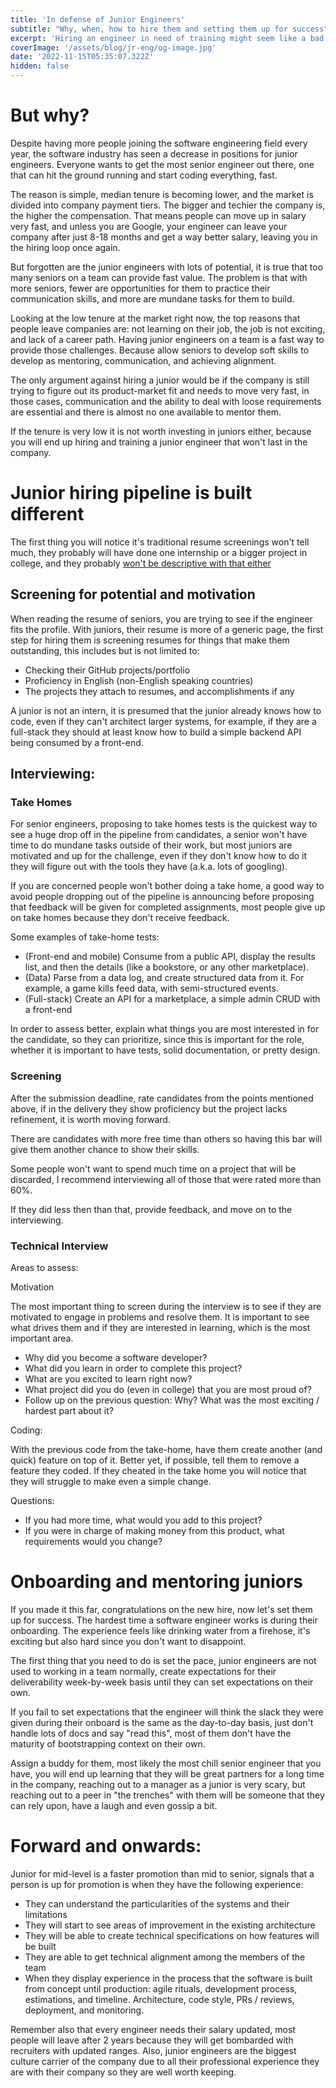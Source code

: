 ```yaml
---
title: 'In defense of Junior Engineers'
subtitle: "Why, when, how to hire them and setting them up for success"
excerpt: 'Hiring an engineer in need of training might seem like a bad idea but is a strategy that will pay off in the long run if done right.'
coverImage: '/assets/blog/jr-eng/og-image.jpg'
date: '2022-11-15T05:35:07.322Z'
hidden: false
---
```


# But why?

Despite having more people joining the software engineering field every year, the software industry has seen a decrease in positions for junior engineers. Everyone wants to get the most senior engineer out there, one that can hit the ground running and start coding everything, fast.

The reason is simple, median tenure is becoming lower, and the market is divided into company payment tiers. The bigger and techier the company is, the higher the compensation. That means people can move up in salary very fast, and unless you are Google, your engineer can leave your company after just 8-18 months and get a way better salary, leaving you in the hiring loop once again.

But forgotten are the junior engineers with lots of potential, it is true that too many seniors on a team can provide fast value. The problem is that with more seniors, fewer are opportunities for them to practice their communication skills, and more are mundane tasks for them to build. 

Looking at the low tenure at the market right now, the top reasons that people leave companies are: not learning on their job, the job is not exciting, and lack of a career path. Having junior engineers on a team is a fast way to provide those challenges. Because allow seniors to develop soft skills to develop as mentoring, communication, and achieving alignment.

The only argument against hiring a junior would be if the company is still trying to figure out its product-market fit and needs to move very fast, in those cases, communication and the ability to deal with loose requirements are essential and there is almost no one available to mentor them. 

If the tenure is very low it is not worth investing in juniors either, because you will end up hiring and training a junior engineer that won't last in the company.


# Junior hiring pipeline is built different

The first thing you will notice it's traditional resume screenings won't tell much, they probably will have done one internship or a bigger project in college, and they probably [won't be descriptive with that either](/posts/mistakes-to-avoid-in-resume)


## Screening for potential and motivation

When reading the resume of seniors, you are trying to see if the engineer fits the profile. With juniors, their resume is more of a generic page, the first step for hiring them is screening resumes for things that make them outstanding, this includes but is not limited to:



* Checking their GitHub projects/portfolio
* Proficiency in English (non-English speaking countries)
* The projects they attach to resumes, and accomplishments if any

A junior is not an intern, it is presumed that the junior already knows how to code, even if they can't architect larger systems, for example, if they are a full-stack they should at least know how to build a simple backend API being consumed by a front-end.


## Interviewing:


### Take Homes

For senior engineers, proposing to take homes tests is the quickest way to see a huge drop off in the pipeline from candidates, a senior won't have time to do mundane tasks outside of their work, but most juniors are motivated and up for the challenge, even if they don't know how to do it they will figure out with the tools they have (a.k.a. lots of googling).

If you are concerned people won't bother doing a take home, a good way to avoid people dropping out of the pipeline is announcing before proposing that feedback will be given for completed assignments, most people give up on take homes because they don't receive feedback. 

Some examples of take-home tests:



* (Front-end and mobile) Consume from a public API, display the results list, and then the details (like a bookstore, or any other marketplace). 
* (Data) Parse from a data log, and create structured data from it. For example, a game kills feed data, with semi-structured events.
* (Full-stack) Create an API for a marketplace, a simple admin CRUD with a front-end

In order to assess better, explain what things you are most interested in for the candidate, so they can prioritize, since this is important for the role, whether it is important to have tests, solid documentation, or pretty design. 


### Screening

After the submission deadline, rate candidates from the points mentioned above, if in the delivery they show proficiency but the project lacks refinement, it is worth moving forward.

There are candidates with more free time than others so having this bar will give them another chance to show their skills.

Some people won't want to spend much time on a project that will be discarded, I recommend interviewing all of those that were rated more than 60%.

If they did less then than that, provide feedback, and move on to the interviewing.


### Technical Interview

Areas to assess:

Motivation

The most important thing to screen during the interview is to see if they are motivated to engage in problems and resolve them. It is important to see what drives them and if they are interested in learning, which is the most important area.



* Why did you become a software developer?
* What did you learn in order to complete this project?
* What are you excited to learn right now?
* What project did you do (even in college) that you are most proud of?
* Follow up on the previous question: Why? What was the most exciting / hardest part about it?

Coding:

With the previous code from the take-home, have them create another (and quick) feature on top of it. Better yet, if possible, tell them to remove a feature they coded. If they cheated in the take home you will notice that they will struggle to make even a simple change. 

Questions:

* If you had more time, what would you add to this project?
* If you were in charge of making money from this product, what requirements would you change?


# Onboarding and mentoring juniors

If you made it this far, congratulations on the new hire, now let's set them up for success. The hardest time a software engineer works is during their onboarding. The experience feels like drinking water from a firehose, it's exciting but also hard since you don't want to disappoint.

The first thing that you need to do is set the pace, junior engineers are not used to working in a team normally, create expectations for their deliverability week-by-week basis until they can set expectations on their own. 

If you fail to set expectations that the engineer will think the slack they were given during their onboard is the same as the day-to-day basis, just don't handle lots of docs and say "read this", most of them don't have the maturity of bootstrapping context on their own.

Assign a buddy for them, most likely the most chill senior engineer that you have, you will end up learning that they will be great partners for a long time in the company, reaching out to a manager as a junior is very scary, but reaching out to a peer in "the trenches" with them will be someone that they can rely upon, have a laugh and even gossip a bit.


# Forward and onwards:

Junior for mid-level is a faster promotion than mid to senior, signals that a person is up for promotion is when they have the following experience:



* They can understand the particularities of the systems and their limitations 
* They will start to see areas of improvement in the existing architecture 
* They will be able to create technical specifications on how features will be built 
* They are able to get technical alignment among the members of the team
* When they display experience in the process that the software is built from concept until production: agile rituals, development process, estimations, and timeline. Architecture, code style, PRs / reviews, deployment, and monitoring.

Remember also that every engineer needs their salary updated, most people will leave after 2 years because they will get bombarded with recruiters with updated ranges. Also, junior engineers are the biggest culture carrier of the company due to all their professional experience they are with their company so they are well worth keeping.
